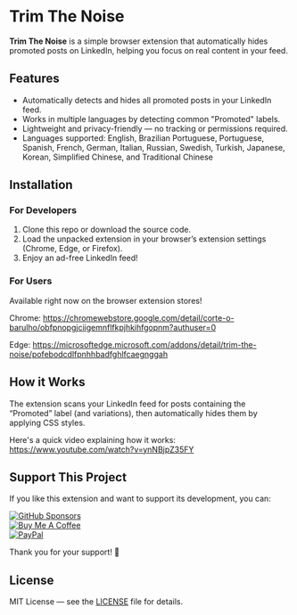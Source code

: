# Trim The Noise

**Trim The Noise** is a simple browser extension that automatically hides promoted posts on LinkedIn, helping you focus on real content in your feed.

## Features

- Automatically detects and hides all promoted posts in your LinkedIn feed.
- Works in multiple languages by detecting common "Promoted" labels.
- Lightweight and privacy-friendly — no tracking or permissions required.
- Languages supported: English, Brazilian Portuguese, Portuguese, Spanish, French, German, Italian, Russian, Swedish, Turkish, Japanese, Korean, Simplified Chinese, and Traditional Chinese

## Installation

### For Developers

1. Clone this repo or download the source code.
2. Load the unpacked extension in your browser’s extension settings (Chrome, Edge, or Firefox).
3. Enjoy an ad-free LinkedIn feed!

### For Users

Available right now on the browser extension stores!

Chrome: https://chromewebstore.google.com/detail/corte-o-barulho/obfpnopgjciigemnflfkpjhkihfgopnm?authuser=0

Edge: https://microsoftedge.microsoft.com/addons/detail/trim-the-noise/pofebodcdlfpnhhbadfghlfcaegnggah

## How it Works

The extension scans your LinkedIn feed for posts containing the “Promoted” label (and variations), then automatically hides them by applying CSS styles.

Here's a quick video explaining how it works:
https://www.youtube.com/watch?v=ynNBjpZ35FY


## Support This Project

If you like this extension and want to support its development, you can:

[![GitHub Sponsors](https://img.shields.io/badge/sponsor-GitHub-181717?style=for-the-badge&logo=github)](https://github.com/sponsors/wbalbo)  
[![Buy Me A Coffee](https://img.shields.io/badge/buy%20me%20a%20coffee-FF813F?style=for-the-badge&logo=buy-me-a-coffee&logoColor=white)](https://buymeacoffee.com/wbalbo)  
[![PayPal](https://img.shields.io/badge/PayPal-00457C?style=for-the-badge&logo=paypal&logoColor=white)](https://www.paypal.com/donate/?hosted_button_id=ANG4CFM887K36)

Thank you for your support! 🙏

## License

MIT License — see the [LICENSE](LICENSE) file for details.

